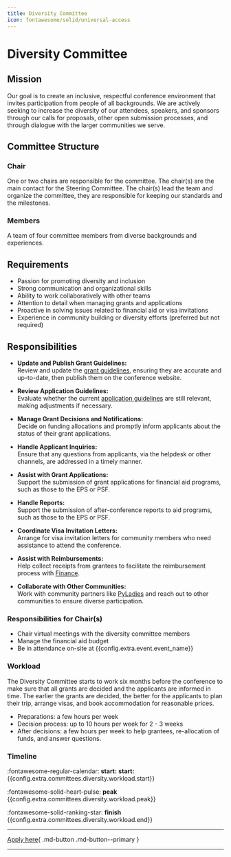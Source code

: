 ```yaml
---
title: Diversity Committee
icon: fontawesome/solid/universal-access
---
```


# Diversity Committee

## Mission

Our goal is to create an inclusive, respectful conference environment that invites participation from people of all
backgrounds. We are actively seeking to increase the diversity of our attendees, speakers, and sponsors through our
calls for proposals, other open submission processes, and through dialogue with the larger communities we serve.

## Committee Structure

### Chair

One or two chairs are responsible for the committee. The chair(s) are the main contact for the Steering
Committee. The chair(s) lead the team and organize the committee, they are responsible for keeping our standards and the
milestones.

### Members

A team of four committee members from diverse backgrounds and experiences.

## Requirements

- Passion for promoting diversity and inclusion
- Strong communication and organizational skills
- Ability to work collaboratively with other teams
- Attention to detail when managing grants and applications
- Proactive in solving issues related to financial aid or visa invitations
- Experience in community building or diversity efforts (preferred but not required)

## Responsibilities

- **Update and Publish Grant Guidelines:**  
  Review and update the [grant guidelines](../guidelines/grants.md), ensuring they are accurate and up-to-date, then
  publish them on the conference website.

- **Review Application Guidelines:**  
  Evaluate whether the current [application guidelines](../guidelines/grant-applications.md) are still relevant, making
  adjustments if necessary.

- **Manage Grant Decisions and Notifications:**  
  Decide on funding allocations and promptly inform applicants about the status of their grant applications.

- **Handle Applicant Inquiries:**  
  Ensure that any questions from applicants, via the helpdesk or other channels, are addressed in a timely manner.

- **Assist with Grant Applications:**  
  Support the submission of grant applications for financial aid programs, such as those to the EPS or PSF.

- **Handle Reports:**  
  Support the submission of after-conference reports to aid programs, such as those to the EPS or PSF.

- **Coordinate Visa Invitation Letters:**  
  Arrange for visa invitation letters for community members who need assistance to attend the conference.

- **Assist with Reimbursements:**  
  Help collect receipts from grantees to facilitate the reimbursement process
  with [Finance](../office.md#finance-budget).

- **Collaborate with Other Communities:**  
  Work with community partners like [PyLadies](https://pyladies.org) and reach out to other communities to ensure
  diverse participation.

### Responsibilities for Chair(s)

* Chair virtual meetings with the diversity committee members
* Manage the financial aid budget
* Be in attendance on-site at {{config.extra.event.event_name}}

### Workload

The Diversity Committee starts to work six months before the conference to make sure that all grants are decided 
and the applicants are informed in time. The earlier the grants are decided, the better for the applicants to plan
their trip, arrange visas, and book accommodation for reasonable prices.

* Preparations: a few hours per week
* Decision process: up to 10 hours per week for 2 - 3 weeks
* After decisions: a few hours per week to help grantees, re-allocation of funds, and answer questions.

### Timeline

:fontawesome-regular-calendar:  **start:** **start:**{{config.extra.committees.diversity.workload.start}}

:fontawesome-solid-heart-pulse: **peak** {{config.extra.committees.diversity.workload.peak}}

:fontawesome-solid-ranking-star: **finish** {{config.extra.committees.diversity.workload.end}}

---

[Apply here]({{config.extra.event.apply_url}}){ .md-button .md-button--primary }

---
